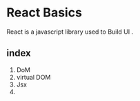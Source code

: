 
# React Basics 
React is a javascript library used to Build UI .
## index
1. DoM
2. virtual DOM
3. Jsx
4. 

 

